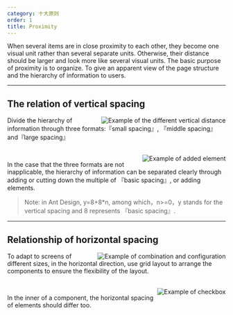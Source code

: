 ```yaml
---
category: 十大原则
order: 1
title: Proximity
---
```


When several items are in close proximity to each other, they become one visual unit rather than several separate units. Otherwise, their distance should be larger and look more like several visual units. The basic purpose of proximity is to organize. To give an apparent view of the page structure and the hierarchy of information to users.

---

## The relation of vertical spacing

<img class="preview-img" align="right" alt="Example of the different vertical distance" description="In Ant Design, the three different formats are 8px (small spacing), 16px (middle spacing) and 24px (large spacing)." src="https://os.alipayobjects.com/rmsportal/blBCqHsUJhKxxAU.png">

Divide the hierarchy of information through three formats:『small spacing』, 『middle spacing』and『large spacing』

<br>

<img class="preview-img" align="right" alt="Example of added element" description="To make the hierarchy more apparent through adding 『guides』." src="https://os.alipayobjects.com/rmsportal/EWpTfSlQzueWlbp.png">

In the case that the three formats are not inapplicable, the hierarchy of information can be separated clearly through adding or cutting down the multiple of 『basic spacing』, or adding elements. 

> Note: in Ant Design, y=8+8*n, among which，n>=0，y stands for the vertical spacing and 8 represents 『basic spacing』.

---

## Relationship of horizontal spacing   

<img class="preview-img" align="right" alt="Example of combination and configuration" src="https://os.alipayobjects.com/rmsportal/LdomydjSKKlFhiv.png">

To adapt to screens of different sizes, in the horizontal direction, use grid layout to arrange the components to ensure the flexibility of the layout. 

<br>

<img class="preview-img" align="right" alt="Example of checkbox" src="https://os.alipayobjects.com/rmsportal/DxzQXtIEnFcFxGY.png">

In the inner of a component, the horizontal spacing of elements should differ too.
